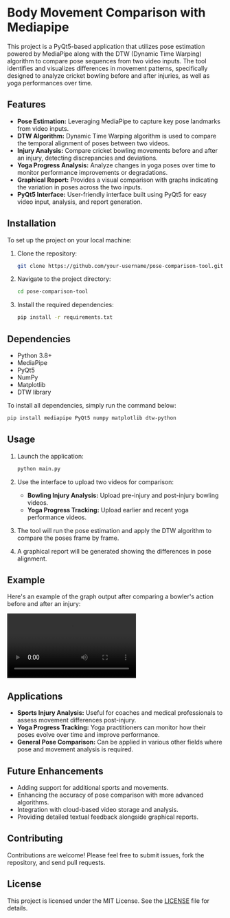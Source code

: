 # Body Movement Comparison with Mediapipe

This project is a PyQt5-based application that utilizes pose estimation powered by MediaPipe along with the DTW (Dynamic Time Warping) algorithm to compare pose sequences from two video inputs. The tool identifies and visualizes differences in movement patterns, specifically designed to analyze cricket bowling before and after injuries, as well as yoga performances over time.

## Features

- **Pose Estimation:** Leveraging MediaPipe to capture key pose landmarks from video inputs.
- **DTW Algorithm:** Dynamic Time Warping algorithm is used to compare the temporal alignment of poses between two videos.
- **Injury Analysis:** Compare cricket bowling movements before and after an injury, detecting discrepancies and deviations.
- **Yoga Progress Analysis:** Analyze changes in yoga poses over time to monitor performance improvements or degradations.
- **Graphical Report:** Provides a visual comparison with graphs indicating the variation in poses across the two inputs.
- **PyQt5 Interface:** User-friendly interface built using PyQt5 for easy video input, analysis, and report generation.

## Installation

To set up the project on your local machine:

1. Clone the repository:
   ```bash
   git clone https://github.com/your-username/pose-comparison-tool.git
   ```

2. Navigate to the project directory:
   ```bash
   cd pose-comparison-tool
   ```

3. Install the required dependencies:
   ```bash
   pip install -r requirements.txt
   ```

## Dependencies

- Python 3.8+
- MediaPipe
- PyQt5
- NumPy
- Matplotlib
- DTW library

To install all dependencies, simply run the command below:
```bash
pip install mediapipe PyQt5 numpy matplotlib dtw-python
```

## Usage

1. Launch the application:
   ```bash
   python main.py
   ```

2. Use the interface to upload two videos for comparison:
   - **Bowling Injury Analysis:** Upload pre-injury and post-injury bowling videos.
   - **Yoga Progress Tracking:** Upload earlier and recent yoga performance videos.

3. The tool will run the pose estimation and apply the DTW algorithm to compare the poses frame by frame.

4. A graphical report will be generated showing the differences in pose alignment.

## Example

Here's an example of the graph output after comparing a bowler's action before and after an injury:

![Example Graph](output.avi)

## Applications

- **Sports Injury Analysis:** Useful for coaches and medical professionals to assess movement differences post-injury.
- **Yoga Progress Tracking:** Yoga practitioners can monitor how their poses evolve over time and improve performance.
- **General Pose Comparison:** Can be applied in various other fields where pose and movement analysis is required.

## Future Enhancements

- Adding support for additional sports and movements.
- Enhancing the accuracy of pose comparison with more advanced algorithms.
- Integration with cloud-based video storage and analysis.
- Providing detailed textual feedback alongside graphical reports.

## Contributing

Contributions are welcome! Please feel free to submit issues, fork the repository, and send pull requests.

## License

This project is licensed under the MIT License. See the [LICENSE](LICENSE) file for details.
